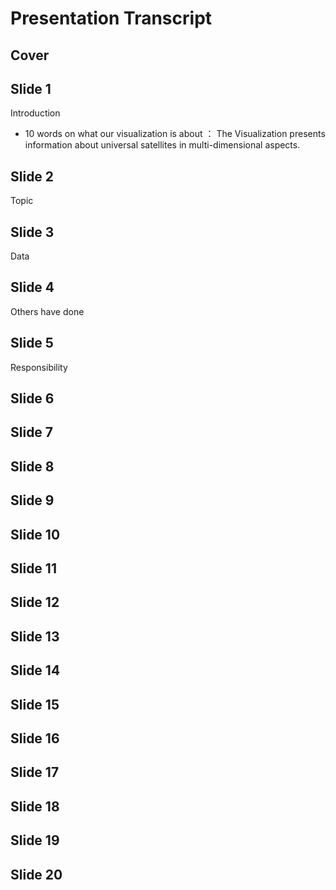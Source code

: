 # Presentation Transcript

## Cover

## Slide 1
Introduction
- 10 words on what our visualization is about ： The Visualization presents information about universal satellites in multi-dimensional aspects.
## Slide 2
Topic

## Slide 3
Data


## Slide 4
Others have done


## Slide 5
Responsibility




## Slide 6

## Slide 7

## Slide 8

## Slide 9

## Slide 10




## Slide 11

## Slide 12

## Slide 13

## Slide 14

## Slide 15



## Slide 16

## Slide 17

## Slide 18

## Slide 19

## Slide 20
